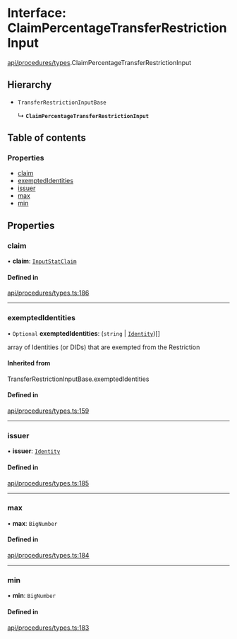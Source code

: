 # Interface: ClaimPercentageTransferRestrictionInput

[api/procedures/types](../wiki/api.procedures.types).ClaimPercentageTransferRestrictionInput

## Hierarchy

- `TransferRestrictionInputBase`

  ↳ **`ClaimPercentageTransferRestrictionInput`**

## Table of contents

### Properties

- [claim](../wiki/api.procedures.types.ClaimPercentageTransferRestrictionInput#claim)
- [exemptedIdentities](../wiki/api.procedures.types.ClaimPercentageTransferRestrictionInput#exemptedidentities)
- [issuer](../wiki/api.procedures.types.ClaimPercentageTransferRestrictionInput#issuer)
- [max](../wiki/api.procedures.types.ClaimPercentageTransferRestrictionInput#max)
- [min](../wiki/api.procedures.types.ClaimPercentageTransferRestrictionInput#min)

## Properties

### claim

• **claim**: [`InputStatClaim`](../wiki/types#inputstatclaim)

#### Defined in

[api/procedures/types.ts:186](https://github.com/PolymeshAssociation/polymesh-sdk/blob/339b7503/src/api/procedures/types.ts#L186)

___

### exemptedIdentities

• `Optional` **exemptedIdentities**: (`string` \| [`Identity`](../wiki/api.entities.Identity.Identity))[]

array of Identities (or DIDs) that are exempted from the Restriction

#### Inherited from

TransferRestrictionInputBase.exemptedIdentities

#### Defined in

[api/procedures/types.ts:159](https://github.com/PolymeshAssociation/polymesh-sdk/blob/339b7503/src/api/procedures/types.ts#L159)

___

### issuer

• **issuer**: [`Identity`](../wiki/api.entities.Identity.Identity)

#### Defined in

[api/procedures/types.ts:185](https://github.com/PolymeshAssociation/polymesh-sdk/blob/339b7503/src/api/procedures/types.ts#L185)

___

### max

• **max**: `BigNumber`

#### Defined in

[api/procedures/types.ts:184](https://github.com/PolymeshAssociation/polymesh-sdk/blob/339b7503/src/api/procedures/types.ts#L184)

___

### min

• **min**: `BigNumber`

#### Defined in

[api/procedures/types.ts:183](https://github.com/PolymeshAssociation/polymesh-sdk/blob/339b7503/src/api/procedures/types.ts#L183)
